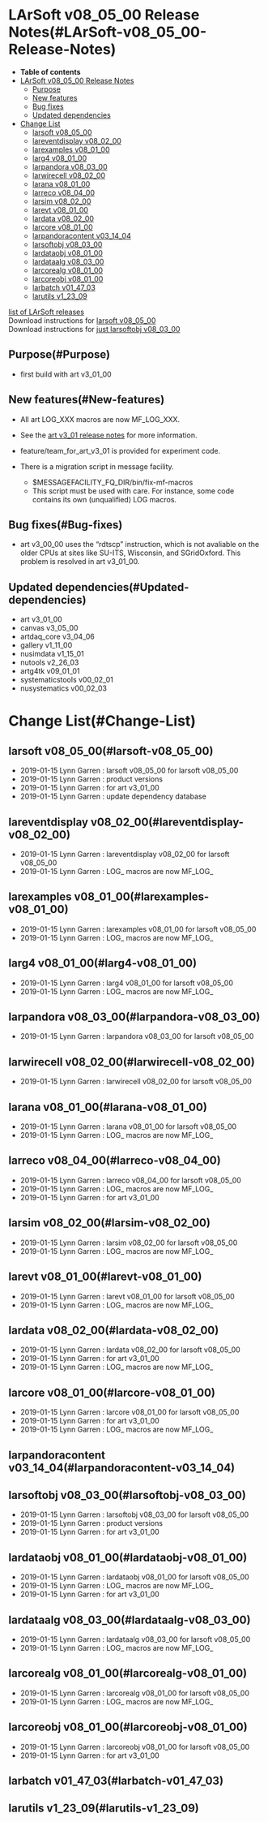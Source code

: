 LArSoft v08\_05\_00 Release Notes(#LArSoft-v08_05_00-Release-Notes)
======================================================================

-   **Table of contents**
-   [LArSoft v08\_05\_00 Release Notes](#LArSoft-v08_05_00-Release-Notes)
    -   [Purpose](#Purpose)
    -   [New features](#New-features)
    -   [Bug fixes](#Bug-fixes)
    -   [Updated dependencies](#Updated-dependencies)
-   [Change List](#Change-List)
    -   [larsoft v08\_05\_00](#larsoft-v08_05_00)
    -   [lareventdisplay v08\_02\_00](#lareventdisplay-v08_02_00)
    -   [larexamples v08\_01\_00](#larexamples-v08_01_00)
    -   [larg4 v08\_01\_00](#larg4-v08_01_00)
    -   [larpandora v08\_03\_00](#larpandora-v08_03_00)
    -   [larwirecell v08\_02\_00](#larwirecell-v08_02_00)
    -   [larana v08\_01\_00](#larana-v08_01_00)
    -   [larreco v08\_04\_00](#larreco-v08_04_00)
    -   [larsim v08\_02\_00](#larsim-v08_02_00)
    -   [larevt v08\_01\_00](#larevt-v08_01_00)
    -   [lardata v08\_02\_00](#lardata-v08_02_00)
    -   [larcore v08\_01\_00](#larcore-v08_01_00)
    -   [larpandoracontent v03\_14\_04](#larpandoracontent-v03_14_04)
    -   [larsoftobj v08\_03\_00](#larsoftobj-v08_03_00)
    -   [lardataobj v08\_01\_00](#lardataobj-v08_01_00)
    -   [lardataalg v08\_03\_00](#lardataalg-v08_03_00)
    -   [larcorealg v08\_01\_00](#larcorealg-v08_01_00)
    -   [larcoreobj v08\_01\_00](#larcoreobj-v08_01_00)
    -   [larbatch v01\_47\_03](#larbatch-v01_47_03)
    -   [larutils v1\_23\_09](#larutils-v1_23_09)

[list of LArSoft releases](LArSoft_release_list)\
Download instructions for [larsoft v08\_05\_00](http://scisoft.fnal.gov/scisoft/bundles/larsoft/v08_05_00/larsoft-v08_05_00.html)\
Download instructions for [just larsoftobj v08\_03\_00](http://scisoft.fnal.gov/scisoft/bundles/larsoftobj/v08_03_00/larsoftobj-v08_03_00.html)

Purpose(#Purpose)
--------------------

-   first build with art v3\_01\_00

New features(#New-features)
------------------------------

-   All art LOG\_XXX macros are now MF\_LOG\_XXX.
-   See the [art v3\_01 release notes](/redmine/projects/art/wiki/Series_301) for more information.

-   feature/team\_for\_art\_v3\_01 is provided for experiment code.
-   There is a migration script in message facility.
    -   \$MESSAGEFACILITY\_FQ\_DIR/bin/fix-mf-macros
    -   This script must be used with care. For instance, some code contains its own (unqualified) LOG macros.

Bug fixes(#Bug-fixes)
------------------------

-   art v3\_00\_00 uses the “rdtscp” instruction, which is not avaliable on the older CPUs at sites like SU-ITS, Wisconsin, and SGridOxford. This problem is resolved in art v3\_01\_00.

Updated dependencies(#Updated-dependencies)
----------------------------------------------

-   art v3\_01\_00
-   canvas v3\_05\_00
-   artdaq\_core v3\_04\_06
-   gallery v1\_11\_00
-   nusimdata v1\_15\_01
-   nutools v2\_26\_03
-   artg4tk v09\_01\_01
-   systematicstools v00\_02\_01
-   nusystematics v00\_02\_03

Change List(#Change-List)
============================

larsoft v08\_05\_00(#larsoft-v08_05_00)
------------------------------------------

-   2019-01-15 Lynn Garren : larsoft v08\_05\_00 for larsoft v08\_05\_00
-   2019-01-15 Lynn Garren : product versions
-   2019-01-15 Lynn Garren : for art v3\_01\_00
-   2019-01-15 Lynn Garren : update dependency database

lareventdisplay v08\_02\_00(#lareventdisplay-v08_02_00)
----------------------------------------------------------

-   2019-01-15 Lynn Garren : lareventdisplay v08\_02\_00 for larsoft v08\_05\_00
-   2019-01-15 Lynn Garren : LOG\_ macros are now MF\_LOG\_

larexamples v08\_01\_00(#larexamples-v08_01_00)
--------------------------------------------------

-   2019-01-15 Lynn Garren : larexamples v08\_01\_00 for larsoft v08\_05\_00
-   2019-01-15 Lynn Garren : LOG\_ macros are now MF\_LOG\_

larg4 v08\_01\_00(#larg4-v08_01_00)
--------------------------------------

-   2019-01-15 Lynn Garren : larg4 v08\_01\_00 for larsoft v08\_05\_00
-   2019-01-15 Lynn Garren : LOG\_ macros are now MF\_LOG\_

larpandora v08\_03\_00(#larpandora-v08_03_00)
------------------------------------------------

-   2019-01-15 Lynn Garren : larpandora v08\_03\_00 for larsoft v08\_05\_00

larwirecell v08\_02\_00(#larwirecell-v08_02_00)
--------------------------------------------------

-   2019-01-15 Lynn Garren : larwirecell v08\_02\_00 for larsoft v08\_05\_00

larana v08\_01\_00(#larana-v08_01_00)
----------------------------------------

-   2019-01-15 Lynn Garren : larana v08\_01\_00 for larsoft v08\_05\_00
-   2019-01-15 Lynn Garren : LOG\_ macros are now MF\_LOG\_

larreco v08\_04\_00(#larreco-v08_04_00)
------------------------------------------

-   2019-01-15 Lynn Garren : larreco v08\_04\_00 for larsoft v08\_05\_00
-   2019-01-15 Lynn Garren : LOG\_ macros are now MF\_LOG\_
-   2019-01-15 Lynn Garren : for art v3\_01\_00

larsim v08\_02\_00(#larsim-v08_02_00)
----------------------------------------

-   2019-01-15 Lynn Garren : larsim v08\_02\_00 for larsoft v08\_05\_00
-   2019-01-15 Lynn Garren : LOG\_ macros are now MF\_LOG\_

larevt v08\_01\_00(#larevt-v08_01_00)
----------------------------------------

-   2019-01-15 Lynn Garren : larevt v08\_01\_00 for larsoft v08\_05\_00
-   2019-01-15 Lynn Garren : LOG\_ macros are now MF\_LOG\_

lardata v08\_02\_00(#lardata-v08_02_00)
------------------------------------------

-   2019-01-15 Lynn Garren : lardata v08\_02\_00 for larsoft v08\_05\_00
-   2019-01-15 Lynn Garren : for art v3\_01\_00
-   2019-01-15 Lynn Garren : LOG\_ macros are now MF\_LOG\_

larcore v08\_01\_00(#larcore-v08_01_00)
------------------------------------------

-   2019-01-15 Lynn Garren : larcore v08\_01\_00 for larsoft v08\_05\_00
-   2019-01-15 Lynn Garren : for art v3\_01\_00
-   2019-01-15 Lynn Garren : LOG\_ macros are now MF\_LOG\_

larpandoracontent v03\_14\_04(#larpandoracontent-v03_14_04)
--------------------------------------------------------------

larsoftobj v08\_03\_00(#larsoftobj-v08_03_00)
------------------------------------------------

-   2019-01-15 Lynn Garren : larsoftobj v08\_03\_00 for larsoft v08\_05\_00
-   2019-01-15 Lynn Garren : product versions
-   2019-01-15 Lynn Garren : for art v3\_01\_00

lardataobj v08\_01\_00(#lardataobj-v08_01_00)
------------------------------------------------

-   2019-01-15 Lynn Garren : lardataobj v08\_01\_00 for larsoft v08\_05\_00
-   2019-01-15 Lynn Garren : LOG\_ macros are now MF\_LOG\_
-   2019-01-15 Lynn Garren : for art v3\_01\_00

lardataalg v08\_03\_00(#lardataalg-v08_03_00)
------------------------------------------------

-   2019-01-15 Lynn Garren : lardataalg v08\_03\_00 for larsoft v08\_05\_00
-   2019-01-15 Lynn Garren : LOG\_ macros are now MF\_LOG\_

larcorealg v08\_01\_00(#larcorealg-v08_01_00)
------------------------------------------------

-   2019-01-15 Lynn Garren : larcorealg v08\_01\_00 for larsoft v08\_05\_00
-   2019-01-15 Lynn Garren : LOG\_ macros are now MF\_LOG\_

larcoreobj v08\_01\_00(#larcoreobj-v08_01_00)
------------------------------------------------

-   2019-01-15 Lynn Garren : larcoreobj v08\_01\_00 for larsoft v08\_05\_00
-   2019-01-15 Lynn Garren : for art v3\_01\_00

larbatch v01\_47\_03(#larbatch-v01_47_03)
--------------------------------------------

larutils v1\_23\_09(#larutils-v1_23_09)
------------------------------------------
